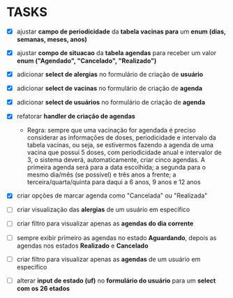 # TASKS

- [x] ajustar **campo de periodicidade** da **tabela vacinas para** um **enum (dias, semanas, meses, anos)**

- [x] ajustar **compo de situacao** da **tabela agendas** para receber um valor **enum ("Agendado", "Cancelado", "Realizado")**

- [x] adicionar **select de alergias** no formulário de criação de **usuário**

- [x] adicionar **select de vacinas** no formulário de criação de **agenda**

- [x] adicionar **select de usuários** no formulário de criação de **agenda**

- [x] refatorar **handler de criação de agendas**
    
    - Regra: sempre que uma vacinação for agendada é preciso considerar as informações de doses, periodicidade e intervalo da tabela vacinas, ou seja, se estivermos fazendo a agenda de uma vacina que possui 5 doses, com periodicidade anual e intervalor de 3, o sistema deverá, automaticamente, criar cinco agendas. A primeira agenda será para a data escolhida; a segunda para o mesmo dia/mês (se possível) e três anos a frente; a terceira/quarta/quinta para daqui a 6 anos, 9 anos e 12 anos

- [x] criar opções de marcar agenda como "Cancelada" ou "Realizada"

- [ ] criar visualização das **alergias** de um usuário em específico

- [ ] criar filtro para visualizar apenas as **agendas do dia corrente**

- [ ] sempre exibir primeiro as agendas no estado **Aguardando**, depois as agendas nos estados **Realizado** e **Cancelado**

- [ ] criar filtro para visualizar apenas as **agendas** de um usuário em específico

- [ ] alterar **input de estado (uf)** no **formulário do usuário** para um **select com os 26 etados**
